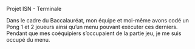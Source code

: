 Projet ISN - Terminale

Dans le cadre du Baccalauréat, mon équipe et moi-même avons codé un Pong 1 et 2 joueurs ainsi qu’un menu pouvant exécuter ces derniers.
Pendant que mes coéquipiers s’occupaient de la partie jeu, je me suis occupé du menu.